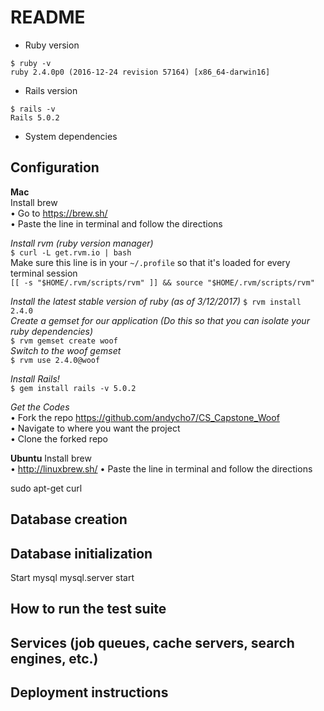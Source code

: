 # README


* Ruby version  
```
$ ruby -v
ruby 2.4.0p0 (2016-12-24 revision 57164) [x86_64-darwin16]
```
* Rails version  
```
$ rails -v
Rails 5.0.2
```
* System dependencies

## Configuration  
  **Mac**  
  Install brew  
	• Go to https://brew.sh/  
	• Paste the line in terminal and follow the directions

  _Install rvm (ruby version manager)_  
`$ curl -L get.rvm.io | bash`  
	Make sure this line is in your `~/.profile` so that it's loaded for every terminal session  
`[[ -s "$HOME/.rvm/scripts/rvm" ]] && source "$HOME/.rvm/scripts/rvm"`  

  _Install the latest stable version of ruby (as of 3/12/2017)_ 
	`$ rvm install 2.4.0`  
  _Create a gemset for our application (Do this so that you can isolate your ruby dependencies)_  
	`$ rvm gemset create woof`  
  _Switch to the woof gemset_  
	`$ rvm use 2.4.0@woof`  

  _Install Rails!_  
	`$ gem install rails -v 5.0.2`

  _Get the Codes_  
	• Fork the repo https://github.com/andycho7/CS_Capstone_Woof  
	• Navigate to where you want the project  
	• Clone the forked repo  
  
  **Ubuntu**
  Install brew  
	• http://linuxbrew.sh/
	• Paste the line in terminal and follow the directions

  sudo apt-get curl
  
## Database creation

## Database initialization
  Start mysql
  mysql.server start
## How to run the test suite

## Services (job queues, cache servers, search engines, etc.)

## Deployment instructions

